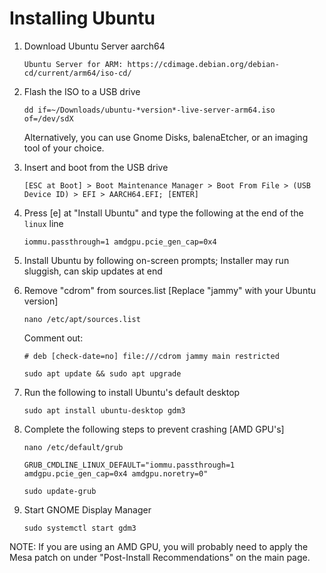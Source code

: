 # Installing Ubuntu

   1. Download Ubuntu Server aarch64
         ```
         Ubuntu Server for ARM: https://cdimage.debian.org/debian-cd/current/arm64/iso-cd/
         ```
   2. Flash the ISO to a USB drive
         ```
         dd if=~/Downloads/ubuntu-*version*-live-server-arm64.iso of=/dev/sdX
         ```
         
         Alternatively, you can use Gnome Disks, balenaEtcher, or an imaging tool of your choice.
         
   3. Insert and boot from the USB drive
         ```
         [ESC at Boot] > Boot Maintenance Manager > Boot From File > (USB Device ID) > EFI > AARCH64.EFI; [ENTER]
         ```
   4. Press [e] at "Install Ubuntu" and type the following at the end of the ```linux``` line
         ```
         iommu.passthrough=1 amdgpu.pcie_gen_cap=0x4
         ```        
   5. Install Ubuntu by following on-screen prompts; Installer may run sluggish, can skip updates at end
         
   6. Remove "cdrom" from sources.list [Replace "jammy" with your Ubuntu version]
         ```
         nano /etc/apt/sources.list
         ```
         Comment out:
         ```
         # deb [check-date=no] file:///cdrom jammy main restricted
         ```
         ```
         sudo apt update && sudo apt upgrade
         ```
         
   7. Run the following to install Ubuntu's default desktop
         ```
         sudo apt install ubuntu-desktop gdm3
         ```
   8. Complete the following steps to prevent crashing [AMD GPU's]
         ```
         nano /etc/default/grub
         ```
         ```
         GRUB_CMDLINE_LINUX_DEFAULT="iommu.passthrough=1 amdgpu.pcie_gen_cap=0x4 amdgpu.noretry=0"
         ```
         ```
         sudo update-grub
         ```
   9. Start GNOME Display Manager
         ```
         sudo systemctl start gdm3
         ```

   NOTE: If you are using an AMD GPU, you will probably need to apply the Mesa patch on under "Post-Install Recommendations" on the main page.
